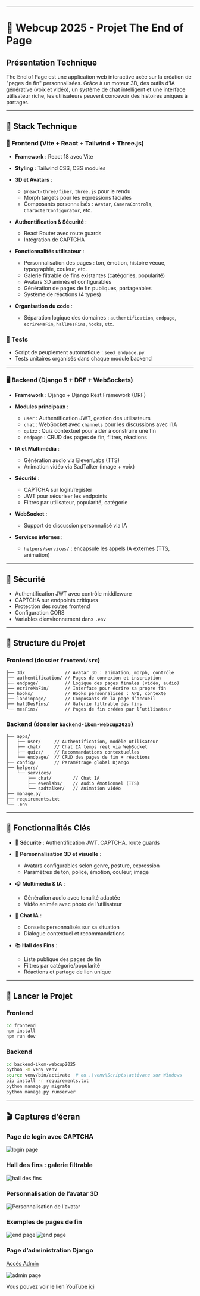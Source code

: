 

---

# 🧠 Webcup 2025 - Projet The End of Page

## Présentation Technique

The End of Page est une application web interactive axée sur la création de "pages de fin" personnalisées. Grâce à un moteur 3D, des outils d’IA générative (voix et vidéo), un système de chat intelligent et une interface utilisateur riche, les utilisateurs peuvent concevoir des histoires uniques à partager.

---

## 🧰 Stack Technique

### 🎨 Frontend (Vite + React + Tailwind + Three.js)

* **Framework** : React 18 avec Vite
* **Styling** : Tailwind CSS, CSS modules
* **3D et Avatars** :

  * `@react-three/fiber`, `three.js` pour le rendu
  * Morph targets pour les expressions faciales
  * Composants personnalisés : `Avatar`, `CameraControls`, `CharacterConfigurator`, etc.
* **Authentification & Sécurité** :

  * React Router avec route guards
  * Intégration de CAPTCHA
* **Fonctionnalités utilisateur** :

  * Personnalisation des pages : ton, émotion, histoire vécue, typographie, couleur, etc.
  * Galerie filtrable de fins existantes (catégories, popularité)
  * Avatars 3D animés et configurables
  * Génération de pages de fin publiques, partageables
  * Système de réactions (4 types)
* **Organisation du code** :

  * Séparation logique des domaines : `authentification`, `endpage`, `ecrireMaFin`, `hallDesFins`, `hooks`, etc.

### 🧪 Tests

* Script de peuplement automatique : `seed_endpage.py`
* Tests unitaires organisés dans chaque module backend

---

### 🖥 Backend (Django 5 + DRF + WebSockets)

* **Framework** : Django + Django Rest Framework (DRF)
* **Modules principaux** :

  * `user` : Authentification JWT, gestion des utilisateurs
  * `chat` : WebSocket avec `channels` pour les discussions avec l’IA
  * `quizz` : Quiz contextuel pour aider à construire une fin
  * `endpage` : CRUD des pages de fin, filtres, réactions
* **IA et Multimédia** :

  * Génération audio via ElevenLabs (TTS)
  * Animation vidéo via SadTalker (image + voix)
* **Sécurité** :

  * CAPTCHA sur login/register
  * JWT pour sécuriser les endpoints
  * Filtres par utilisateur, popularité, catégorie
* **WebSocket** :

  * Support de discussion personnalisé via IA
* **Services internes** :

  * `helpers/services/` : encapsule les appels IA externes (TTS, animation)

---

## 🔐 Sécurité

* Authentification JWT avec contrôle middleware
* CAPTCHA sur endpoints critiques
* Protection des routes frontend
* Configuration CORS
* Variables d’environnement dans `.env`

---

## 📁 Structure du Projet

### Frontend (dossier `frontend/src`)

```
├── 3d/               // Avatar 3D : animation, morph, contrôle
├── authentification/ // Pages de connexion et inscription
├── endpage/          // Logique des pages finales (vidéo, audio)
├── ecrireMaFin/      // Interface pour écrire sa propre fin
├── hooks/            // Hooks personnalisés : API, contexte
├── landinpage/       // Composants de la page d’accueil
├── hallDesFins/      // Galerie filtrable des fins
└── mesFins/          // Pages de fin créées par l’utilisateur
```

### Backend (dossier `backend-ikom-webcup2025`)

```
├── apps/
│   ├── user/     // Authentification, modèle utilisateur
│   ├── chat/     // Chat IA temps réel via WebSocket
│   ├── quizz/    // Recommandations contextuelles
│   └── endpage/  // CRUD des pages de fin + réactions
├── config/       // Paramétrage global Django
├── helpers/
│   └── services/
│       ├── chat/        // Chat IA
│       ├── evenlabs/    // Audio émotionnel (TTS)
│       └── sadtalker/   // Animation vidéo
├── manage.py
├── requirements.txt
└── .env
```

---

## 🧪 Fonctionnalités Clés

* 🔐 **Sécurité** : Authentification JWT, CAPTCHA, route guards
* 🧍 **Personnalisation 3D et visuelle** :

  * Avatars configurables selon genre, posture, expression
  * Paramètres de ton, police, émotion, couleur, image
* 🎧 **Multimédia & IA** :

  * Génération audio avec tonalité adaptée
  * Vidéo animée avec photo de l’utilisateur
* 💬 **Chat IA** :

  * Conseils personnalisés sur sa situation
  * Dialogue contextuel et recommandations
* 📚 **Hall des Fins** :

  * Liste publique des pages de fin
  * Filtres par catégorie/popularité
  * Réactions et partage de lien unique

---

## 🚀 Lancer le Projet

### Frontend

```bash
cd frontend
npm install
npm run dev
```

### Backend

```bash
cd backend-ikom-webcup2025
python -m venv venv
source venv/bin/activate  # ou .\venv\Scripts\activate sur Windows
pip install -r requirements.txt
python manage.py migrate
python manage.py runserver
```

---

## 🎬 Captures d’écran

### Page de login avec CAPTCHA

![login page](./captures/login-page.png)

### Hall des fins : galerie filtrable

![hall des fins](./captures/hall-des-fins.png)

### Personnalisation de l’avatar 3D

![Personnalisation de l'avatar](./captures/3d-edit.png)

### Exemples de pages de fin

![end page](./captures/end-page-1.png)
![end page](./captures/end-page-2.png)

### Page d’administration Django

[Accès Admin](https://backend.ikomtoky.madagascar.webcup.hodi.host/admin)

![admin page](./captures/admin-page.png)


Vous pouvez voir le lien YouTube [ici](https://www.youtube.com/watch?v=Z4l8QNyesuc)
